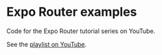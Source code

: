 # Expo Router examples

Code for the Expo Router tutorial series on YouTube.

See the [playlist on YouTube](https://www.youtube.com/playlist?list=PLsXDmrmFV_AT17JDf-otXSNE_eH7s0uDD).
